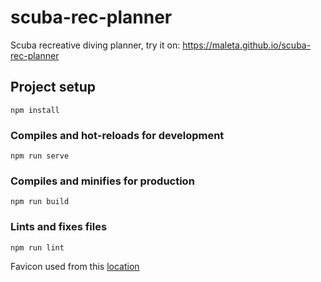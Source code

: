 # scuba-rec-planner
Scuba recreative diving planner, try it on: https://maleta.github.io/scuba-rec-planner


## Project setup

```
npm install
```

### Compiles and hot-reloads for development

```
npm run serve
```

### Compiles and minifies for production

```
npm run build
```

### Lints and fixes files

```
npm run lint
```

Favicon used from this [location](https://www.flaticon.com/free-icons/diving-mask)
